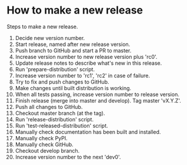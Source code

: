 # How to make a new release

Steps to make a new release.

1. Decide new version number.
1. Start release, named after new release version.
1. Push branch to GitHub and start a PR to master.
1. Increase version number to new release version plus 'rc0'.
1. Update release notes to describe what's new in this release.
1. Run 'prepare-distribution' script.
1. Increase version number to 'rc1', 'rc2' in case of failure.
1. Try to fix and push changes to GitHub.
1. Make changes until built distribution is working.
1. When all tests passing, increase version number to release version.
1. Finish release (merge into master and develop). Tag master 'vX.Y.Z'.
1. Push all changes to GitHub.
1. Checkout master branch (at the tag).
1. Run 'release-distribution' script.
1. Run 'test-released-distribution' script.
1. Manually check documentation has been built and installed.
1. Manually check PyPI.
1. Manually check GitHub.
1. Checkout develop branch.
1. Increase version number to the next 'dev0'.
